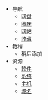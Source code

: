 * 导航
  * [网盘](nav/cloud.md)
  * [图床](nav/imgbed.md)
  * [网站](nav/stie.md)
  * [收藏](nav/fav.md)
* 教程
  * 稍后添加
* 资源
  * [软件](ziyuan/soft.md)
  * [系统](ziyuan/system.md)
  * [主机](ziyuan/host.md)
  * [域名](ziyuan/domin.md)
  